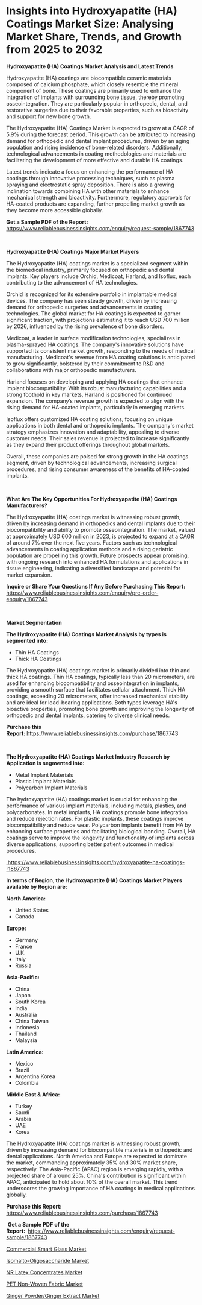 <p><h1>Insights into Hydroxyapatite (HA) Coatings Market Size: Analysing Market Share, Trends, and Growth from 2025 to 2032</h1></p><p><strong>Hydroxyapatite (HA) Coatings Market Analysis and Latest Trends</strong></p>
<p><p>Hydroxyapatite (HA) coatings are biocompatible ceramic materials composed of calcium phosphate, which closely resemble the mineral component of bone. These coatings are primarily used to enhance the integration of implants with surrounding bone tissue, thereby promoting osseointegration. They are particularly popular in orthopedic, dental, and restorative surgeries due to their favorable properties, such as bioactivity and support for new bone growth.</p><p>The Hydroxyapatite (HA) Coatings Market is expected to grow at a CAGR of 5.9% during the forecast period. This growth can be attributed to increasing demand for orthopedic and dental implant procedures, driven by an aging population and rising incidence of bone-related disorders. Additionally, technological advancements in coating methodologies and materials are facilitating the development of more effective and durable HA coatings.</p><p>Latest trends indicate a focus on enhancing the performance of HA coatings through innovative processing techniques, such as plasma spraying and electrostatic spray deposition. There is also a growing inclination towards combining HA with other materials to enhance mechanical strength and bioactivity. Furthermore, regulatory approvals for HA-coated products are expanding, further propelling market growth as they become more accessible globally.</p></p>
<p><strong>Get a Sample PDF of the Report:&nbsp;</strong> <a href="https://www.reliablebusinessinsights.com/enquiry/request-sample/1867743?utm_campaign=100&utm_medium=2&utm_source=Github&utm_content=ia&utm_term=04022025&utm_id=hydroxyapatite-ha-coatings">https://www.reliablebusinessinsights.com/enquiry/request-sample/1867743</a></p>
<p>&nbsp;</p>
<p><strong>Hydroxyapatite (HA) Coatings Major Market Players</strong></p>
<p><p>The Hydroxyapatite (HA) coatings market is a specialized segment within the biomedical industry, primarily focused on orthopedic and dental implants. Key players include Orchid, Medicoat, Harland, and Isoflux, each contributing to the advancement of HA technologies.</p><p>Orchid is recognized for its extensive portfolio in implantable medical devices. The company has seen steady growth, driven by increasing demand for orthopedic surgeries and advancements in coating technologies. The global market for HA coatings is expected to garner significant traction, with projections estimating it to reach USD 700 million by 2026, influenced by the rising prevalence of bone disorders.</p><p>Medicoat, a leader in surface modification technologies, specializes in plasma-sprayed HA coatings. The company's innovative solutions have supported its consistent market growth, responding to the needs of medical manufacturing. Medicoat's revenue from HA coating solutions is anticipated to grow significantly, bolstered by their commitment to R&D and collaborations with major orthopedic manufacturers.</p><p>Harland focuses on developing and applying HA coatings that enhance implant biocompatibility. With its robust manufacturing capabilities and a strong foothold in key markets, Harland is positioned for continued expansion. The company’s revenue growth is expected to align with the rising demand for HA-coated implants, particularly in emerging markets.</p><p>Isoflux offers customized HA coating solutions, focusing on unique applications in both dental and orthopedic implants. The company's market strategy emphasizes innovation and adaptability, appealing to diverse customer needs. Their sales revenue is projected to increase significantly as they expand their product offerings throughout global markets.</p><p>Overall, these companies are poised for strong growth in the HA coatings segment, driven by technological advancements, increasing surgical procedures, and rising consumer awareness of the benefits of HA-coated implants.</p></p>
<p>&nbsp;</p>
<p><strong>What Are The Key Opportunities For Hydroxyapatite (HA) Coatings Manufacturers?</strong></p>
<p><p>The Hydroxyapatite (HA) coatings market is witnessing robust growth, driven by increasing demand in orthopedics and dental implants due to their biocompatibility and ability to promote osseointegration. The market, valued at approximately USD 600 million in 2023, is projected to expand at a CAGR of around 7% over the next five years. Factors such as technological advancements in coating application methods and a rising geriatric population are propelling this growth. Future prospects appear promising, with ongoing research into enhanced HA formulations and applications in tissue engineering, indicating a diversified landscape and potential for market expansion.</p></p>
<p><strong>Inquire or Share Your Questions If Any Before Purchasing This Report:</strong> <a href="https://www.reliablebusinessinsights.com/enquiry/pre-order-enquiry/1867743?utm_campaign=100&utm_medium=2&utm_source=Github&utm_content=ia&utm_term=04022025&utm_id=hydroxyapatite-ha-coatings">https://www.reliablebusinessinsights.com/enquiry/pre-order-enquiry/1867743</a></p>
<p>&nbsp;</p>
<p><strong>Market Segmentation</strong></p>
<p><strong>The Hydroxyapatite (HA) Coatings Market Analysis by types is segmented into:</strong></p>
<p><ul><li>Thin HA Coatings</li><li>Thick HA Coatings</li></ul></p>
<p><p>The Hydroxyapatite (HA) coatings market is primarily divided into thin and thick HA coatings. Thin HA coatings, typically less than 20 micrometers, are used for enhancing biocompatibility and osseointegration in implants, providing a smooth surface that facilitates cellular attachment. Thick HA coatings, exceeding 20 micrometers, offer increased mechanical stability and are ideal for load-bearing applications. Both types leverage HA's bioactive properties, promoting bone growth and improving the longevity of orthopedic and dental implants, catering to diverse clinical needs.</p></p>
<p><strong>Purchase this Report:&nbsp;</strong><a href="https://www.reliablebusinessinsights.com/purchase/1867743?utm_campaign=100&utm_medium=2&utm_source=Github&utm_content=ia&utm_term=04022025&utm_id=hydroxyapatite-ha-coatings">https://www.reliablebusinessinsights.com/purchase/1867743</a></p>
<p>&nbsp;</p>
<p><strong>The Hydroxyapatite (HA) Coatings Market Industry Research by Application is segmented into:</strong></p>
<p><ul><li>Metal Implant Materials</li><li>Plastic Implant Materials</li><li>Polycarbon Implant Materials</li></ul></p>
<p><p>The hydroxyapatite (HA) coatings market is crucial for enhancing the performance of various implant materials, including metals, plastics, and polycarbonates. In metal implants, HA coatings promote bone integration and reduce rejection rates. For plastic implants, these coatings improve biocompatibility and reduce wear. Polycarbon implants benefit from HA by enhancing surface properties and facilitating biological bonding. Overall, HA coatings serve to improve the longevity and functionality of implants across diverse applications, supporting better patient outcomes in medical procedures.</p></p>
<p><a href="https://www.reliablebusinessinsights.com/hydroxyapatite-ha-coatings-r1867743?utm_campaign=100&utm_medium=2&utm_source=Github&utm_content=ia&utm_term=04022025&utm_id=hydroxyapatite-ha-coatings">&nbsp;https://www.reliablebusinessinsights.com/hydroxyapatite-ha-coatings-r1867743</a></p>
<p><strong>In terms of Region, the Hydroxyapatite (HA) Coatings Market Players available by Region are:</strong></p>
<p>
    <p> <strong> North America: </strong>
        <ul>
            <li>United States</li>
            <li>Canada</li>
        </ul>
        </p> 
    <p> <strong> Europe: </strong>
        <ul>
            <li>Germany</li>
            <li>France</li>
            <li>U.K.</li>
            <li>Italy</li>
            <li>Russia</li>
        </ul>
        </p> 
    <p> <strong> Asia-Pacific: </strong>
        <ul>
            <li>China</li>
            <li>Japan</li>
            <li>South Korea</li>
            <li>India</li>
            <li>Australia</li>
            <li>China Taiwan</li>
            <li>Indonesia</li>
            <li>Thailand</li>
            <li>Malaysia</li>
        </ul>
        </p> 
    <p> <strong> Latin America: </strong>
        <ul>
            <li>Mexico</li>
            <li>Brazil</li>
            <li>Argentina Korea</li>
            <li>Colombia</li>
        </ul>
        </p> 
    <p> <strong> Middle East & Africa: </strong>
        <ul>
            <li>Turkey</li>
            <li>Saudi</li>
            <li>Arabia</li>
            <li>UAE</li>
            <li>Korea</li>
        </ul>
    </p>
    </p>
<p><p>The Hydroxyapatite (HA) coatings market is witnessing robust growth, driven by increasing demand for biocompatible materials in orthopedic and dental applications. North America and Europe are expected to dominate the market, commanding approximately 35% and 30% market share, respectively. The Asia-Pacific (APAC) region is emerging rapidly, with a projected share of around 25%. China's contribution is significant within APAC, anticipated to hold about 10% of the overall market. This trend underscores the growing importance of HA coatings in medical applications globally.</p></p>
<p><strong>Purchase this Report: </strong><a href="https://www.reliablebusinessinsights.com/purchase/1867743?utm_campaign=100&utm_medium=2&utm_source=Github&utm_content=ia&utm_term=04022025&utm_id=hydroxyapatite-ha-coatings">https://www.reliablebusinessinsights.com/purchase/1867743</a></p>
<p>&nbsp;<strong>Get a Sample PDF of the Report:&nbsp;&nbsp;</strong><a href="https://www.reliablebusinessinsights.com/enquiry/request-sample/1867743?utm_campaign=100&utm_medium=2&utm_source=Github&utm_content=ia&utm_term=04022025&utm_id=hydroxyapatite-ha-coatings">https://www.reliablebusinessinsights.com/enquiry/request-sample/1867743</a></p>
<p><strong></strong></p>
<p><p><a href="https://github.com/aiexisaliwan/Market-Research-Report-List-1/blob/main/commercial-smart-glass-market.md?utm_campaign=100&utm_medium=2&utm_source=Github&utm_content=ia&utm_term=04022025&utm_id=hydroxyapatite-ha-coatings">Commercial Smart Glass Market</a></p><p><a href="https://github.com/vjorelaclliv/Market-Research-Report-List-1/blob/main/isomalto-oligosaccharide-market.md?utm_campaign=100&utm_medium=2&utm_source=Github&utm_content=ia&utm_term=04022025&utm_id=hydroxyapatite-ha-coatings">Isomalto-Oligosaccharide Market</a></p><p><a href="https://github.com/djembashote/Market-Research-Report-List-1/blob/main/nr-latex-concentrates-market.md?utm_campaign=100&utm_medium=2&utm_source=Github&utm_content=ia&utm_term=04022025&utm_id=hydroxyapatite-ha-coatings">NR Latex Concentrates Market</a></p><p><a href="https://github.com/xtysizov/Market-Research-Report-List-1/blob/main/pet-non-woven-fabric-market.md?utm_campaign=100&utm_medium=2&utm_source=Github&utm_content=ia&utm_term=04022025&utm_id=hydroxyapatite-ha-coatings">PET Non-Woven Fabric Market</a></p><p><a href="https://github.com/xalatieusope/Market-Research-Report-List-1/blob/main/ginger-powderginger-extract-market.md?utm_campaign=100&utm_medium=2&utm_source=Github&utm_content=ia&utm_term=04022025&utm_id=hydroxyapatite-ha-coatings">Ginger Powder/Ginger Extract Market</a></p></p>